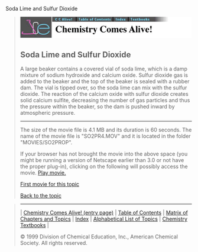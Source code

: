 





 Soda Lime and Sulfur Dioxide
 



> ![Chemistry Comes Alive!](ccahead.gif)
> 
> 
> 
> 
> 
> 
> 
> 
> 
> ## Soda Lime and Sulfur Dioxide
> 
> 
> 
> 
> 
> 
> 
> 
>   
> 
> 
> 
> 
> 
>  A large beaker contains a covered vial of soda lime, which is a damp mixture of sodium hydroxide and calcium oxide. Sulfur dioxide gas is added to the beaker and the top of the beaker is sealed with a rubber dam. The vial is tipped over, so the soda lime can mix with the sulfur dioxide. The reaction of the calcium oxide with sulfur dioxide creates solid calcium sulfite, decreasing the number of gas particles and thus the pressure within the beaker, so the dam is pushed inward by atmospheric pressure.
>  
> 
> 
> 
> 
> 
> 
> 
> ---
> 
> 
>  The size of the movie file is 4.1 MB and its duration is 60 seconds. 
The name of the movie file is "SO2PR4.MOV" 
and it is located in the folder "MOVIES/SO2PROP".
>  
> 
> 
> 
>  If your browser has not brought the movie into the above space
(you might be running a version of Netscape earlier than 3.0 or
not have the proper plug-in), clicking on the following will
possibly access the movie.
>  [Play movie.](../../MOVIES/SO2PROP/SO2PR4.MOV) 
> 
> 
> 
> 
> [First movie for this topic](../../MVHTM/SO2PROP/SO2PR1.HTM) 
> 
> 
> 
> 
> 
> 
> 
> [Back to the topic](../../MAIN/SO2PROP/PAGE1.HTM)



> ---
> 
> 
>  |
>  [Chemistry Comes Alive! (entry page)](../../INDEX.HTM) 
>  |
>  [Table of Contents](../../CONTENTS.HTM) 
>  |
>  [Matrix of Chapters and Topics](../../MATRIX.HTM) 
>  |
>  [Index](../../WORDS.HTM) 
>  |
>  [Alphabetical List of Topics](../../ALPHATOP.HTM) 
>  |
>  [Chemistry Textbooks](../../BOOKS.HTM) 
>  |
>  
>  © 1999 Division of Chemical Education, Inc.,
American Chemical Society. All rights reserved.





